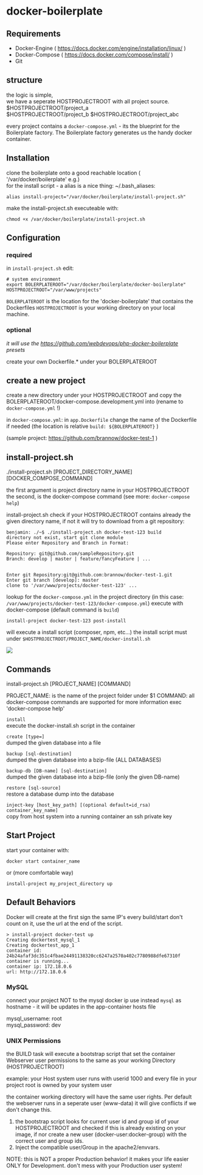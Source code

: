 # docker-boilerplate

## Requirements
* Docker-Engine ( https://docs.docker.com/engine/installation/linux/ )
* Docker-Compose  ( https://docs.docker.com/compose/install/ )
* Git

## structure
the logic is simple,  
we have a seperate HOSTPROJECTROOT with all project source.  
$HOSTPROJECTROOT/project_a  
$HOSTPROJECTROOT/project_b
$HOSTPROJECTROOT/project_abc  

every project contains a ```docker-compose.yml``` - its the blueprint for the Boilerplate factory.
  The Boilerplate factory generates us the handy docker container.

## Installation
clone the boilerplate onto a good reachable location ( '/var/docker/boilerplate' e.g.)  
for the install script - a alias is a nice thing:
~/.bash_aliases:
```
alias install-project="/var/docker/boilerplate/install-project.sh"
```
make the install-project.sh executeable with:
```
chmod +x /var/docker/boilerplate/install-project.sh
```

## Configuration
### required
in ```install-project.sh``` edit:
```
# system environment
export BOLERPLATEROOT="/var/docker/boilerplate/docker-boilerplate"
HOSTPROJECTROOT="/var/www/projects" 
```

```BOLERPLATEROOT``` is the location for the 'docker-boilerplate' that contains the Dockerfiles
```HOSTPROJECTROOT``` is  your working directory on your local machine.

### optional
*it will use the https://github.com/webdevops/php-docker-boilerplate presets*  

create your own Dockerfile.* under your BOLERPLATEROOT

## create a new project
create a new directory under your HOSTPROJECTROOT and copy the BOLERPLATEROOT/docker-compose.development.yml into (rename to ```docker-compose.yml``` !)  
  
in ```docker-compose.yml```:
in ```app.Dockerfile``` change the name of the Dockerfile if needed (the location is relative ```build: ${BOLERPLATEROOT}``` )  

(sample project: https://github.com/brannow/docker-test-1 )
  
##   install-project.sh

./install-project.sh [PROJECT_DIRECTORY_NAME] [DOCKER_COMPOSE_COMMAND]

the first argument is project directory name in your HOSTPROJECTROOT  
the second, is the docker-compose command (see more: ```docker-compose help```)

install-project.sh check if your HOSTPROJECTROOT contains already the given directory name, if not it will try to download from a git repository:
```
benjamin: ./~$ ./install-project.sh docker-test-123 build
directory not exist, start git clone module
Please enter Repository and Branch in Format: 

Repository: git@github.com/sampleRepository.git
Branch: develop | master | feature/fancyFeature | ...


Enter git Repository:git@github.com:brannow/docker-test-1.git
Enter git branch [develop]: master
clone to '/var/www/projects/docker-test-123' ...
```

lookup for the ```docker-compose.yml``` in the project directory (in this case: ```/var/www/projects/docker-test-123/docker-compose.yml```)
execute with docker-compose (default command is ```build```)  

```
install-project docker-test-123 post-install
```
will execute a install script (composer, npm, etc...)
the install script must under ```$HOSTPROJECTROOT/PROJECT_NAME/docker-install.sh```

![](https://raw.githubusercontent.com/brannow/docker-boilerplate/master/tty.gif)


## Commands

install-project.sh [PROJECT_NAME] [COMMAND]

PROJECT_NAME: is the name of the project folder under $1
COMMAND: all docker-compose commands are supported
for more information exec 'docker-compose help'

``` install ```   
execute the docker-install.sh script in the container

``` create [type=] ```   
dumped the given database into a file

``` backup [sql-destination] ```   
dumped the given database into a bzip-file (ALL DATABASES)

``` backup-db [DB-name] [sql-destination] ```   
dumped the given database into a bzip-file (only the given DB-name)

``` restore [sql-source] ```   
restore a database dump into the database

``` inject-key [host_key_path] [(optional default=id_rsa) container_key_name] ```   
 copy from host system into a running container an ssh private key

## Start Project
start your container with:
```
docker start container_name
```
or (more comfortable way)
```
install-project my_project_directory up
```
## Default Behaviors
Docker will create at the first sign the same IP's every build/start don't count on it, use the url at the end of the script.  

```
> install-project docker-test up
Creating dockertest_mysql_1
Creating dockertest_app_1
container id: 24b24afaf3dc351c4fbae24491138320cc6247a2570a402c7780988dfe67310f
container is running...
container ip: 172.18.0.6
url: http://172.18.0.6

```

### MySQL
connect your project NOT to the mysql docker ip use instead ```mysql``` as hostname - it will be updates in the app-container hosts file  

mysql_username: root  
mysql_password: dev  

### UNIX Permissions
the BUILD task will execute a bootstrap script that set the container Webserver user permissions to the same as your working Directory (HOSTPROJECTROOT)   

example: your Host system user runs with userid 1000  and every file in your project root is owned by your system user   

the container working directory will have the same user rights. Per default the webserver runs in a seperate user (www-data) it will give conflicts if we don't change this.

1. the bootstrap script looks for current user id and group id of your HOSTPROJECTROOT and checked if this is already existing on your image, if nor create a new user (docker-user:docker-group) with the correct user and group ids.
2. Inject the compatible user/Group in the apache2/envvars.

NOTE: this is NOT a proper Production behavior! it makes your life easier ONLY for Development.
don't mess with your Production user system!
